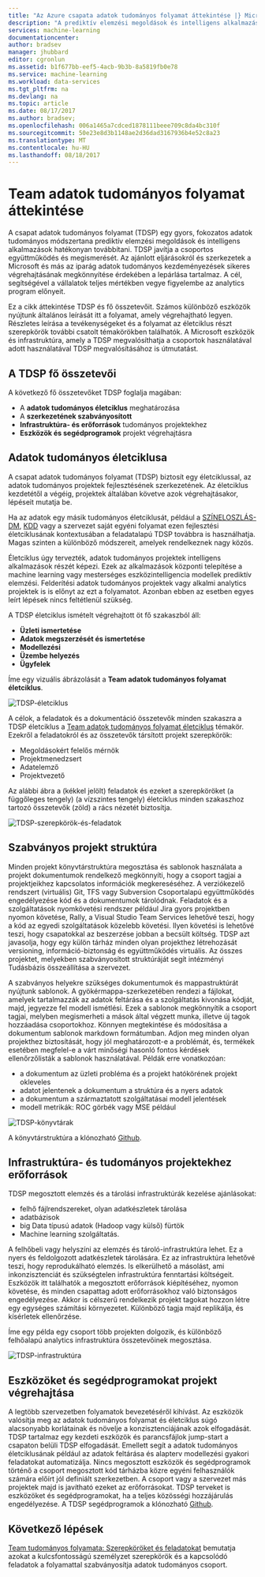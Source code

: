 ```yaml
---
title: "Az Azure csapata adatok tudományos folyamat áttekintése |} Microsoft Docs"
description: "A prediktív elemzési megoldások és intelligens alkalmazások adatok-tudományos módszertannal nyújt."
services: machine-learning
documentationcenter: 
author: bradsev
manager: jhubbard
editor: cgronlun
ms.assetid: b1f677bb-eef5-4acb-9b3b-8a5819fb0e78
ms.service: machine-learning
ms.workload: data-services
ms.tgt_pltfrm: na
ms.devlang: na
ms.topic: article
ms.date: 08/17/2017
ms.author: bradsev;
ms.openlocfilehash: 006a1465a7cdced1878111beee709c8da4bc310f
ms.sourcegitcommit: 50e23e8d3b1148ae2d36dad3167936b4e52c8a23
ms.translationtype: MT
ms.contentlocale: hu-HU
ms.lasthandoff: 08/18/2017
---
```

# <a name="team-data-science-process-overview"></a>Team adatok tudományos folyamat áttekintése

A csapat adatok tudományos folyamat (TDSP) egy gyors, fokozatos adatok tudományos módszertana prediktív elemzési megoldások és intelligens alkalmazások hatékonyan továbbítani. TDSP javítja a csoportos együttműködés és megismerését. Az ajánlott eljárásokról és szerkezetek a Microsoft és más az iparág adatok tudományos kezdeményezések sikeres végrehajtásának megkönnyítése érdekében a lepárlása tartalmaz. A cél, segítségével a vállalatok teljes mértékben vegye figyelembe az analytics program előnyeit.

Ez a cikk áttekintése TDSP és fő összetevőit. Számos különböző eszközök nyújtunk általános leírását itt a folyamat, amely végrehajtható legyen. Részletes leírása a tevékenységeket és a folyamat az életciklus részt szerepkörök további csatolt témakörökben találhatók. A Microsoft eszközök és infrastruktúra, amely a TDSP megvalósíthatja a csoportok használatával adott használatával TDSP megvalósításához is útmutatást.

## <a name="key-components-of-the-tdsp"></a>A TDSP fő összetevői

A következő fő összetevőket TDSP foglalja magában:

- A **adatok tudományos életciklus** meghatározása
- A **szerkezetének szabványosított**
- **Infrastruktúra- és erőforrások** tudományos projektekhez
- **Eszközök és segédprogramok** projekt végrehajtásra


## <a name="data-science-lifecycle"></a>Adatok tudományos életciklusa

A csapat adatok tudományos folyamat (TDSP) biztosít egy életciklussal, az adatok tudományos projektek fejlesztésének szerkezetének. Az életciklus kezdetétől a végéig, projektek általában követve azok végrehajtásakor, lépéseit mutatja be.

Ha az adatok egy másik tudományos életciklusát, például a [SZÍNELOSZLÁS-DM](https://wikipedia.org/wiki/Cross_Industry_Standard_Process_for_Data_Mining), [KDD](https://wikipedia.org/wiki/Data_mining#Process) vagy a szervezet saját egyéni folyamat ezen fejlesztési életciklusának kontextusában a feladatalapú TDSP továbbra is használhatja. Magas szinten a különböző módszereit, amelyek rendelkeznek nagy közös. 

Életciklus úgy tervezték, adatok tudományos projektek intelligens alkalmazások részét képezi. Ezek az alkalmazások központi telepítése a machine learning vagy mesterséges eszközintelligencia modellek prediktív elemzési. Felderítési adatok tudományos projektek vagy alkalmi analytics projektek is is előnyt az ezt a folyamatot. Azonban ebben az esetben egyes leírt lépések nincs feltétlenül szükség.    

A TDSP életciklus ismételt végrehajtott öt fő szakaszból áll:

* **Üzleti ismertetése**
* **Adatok megszerzését és ismertetése**
* **Modellezési**
* **Üzembe helyezés**
* **Ügyfelek**

Íme egy vizuális ábrázolását a **Team adatok tudományos folyamat életciklus**. 

![TDSP-életciklus](./media/data-science-process-overview/tdsp-lifecycle.png) 

A célok, a feladatok és a dokumentáció összetevők minden szakaszra a TDSP életciklus a [Team adatok tudományos folyamat életciklus](data-science-process-lifecycle.md) témakör. Ezekről a feladatokról és az összetevők társított projekt szerepkörök:

- Megoldásokért felelős mérnök
- Projektmenedzsert
- Adatelemző
- Projektvezető 

Az alábbi ábra a (kékkel jelölt) feladatok és ezeket a szerepköröket (a függőleges tengely) (a vízszintes tengely) életciklus minden szakaszhoz tartozó összetevők (zöld) a rács nézetét biztosítja. 

![TDSP-szerepkörök-és-feladatok](./media/data-science-process-overview/tdsp-tasks-by-roles.png)

## <a name="standardized-project-structure"></a>Szabványos projekt struktúra

Minden projekt könyvtárstruktúra megosztása és sablonok használata a projekt dokumentumok rendelkező megkönnyíti, hogy a csoport tagjai a projektjeikhez kapcsolatos információk megkereséséhez. A verziókezelő rendszert (virtuális) Git, TFS vagy Subversion Csoportalapú együttműködés engedélyezése kód és a dokumentumok tárolódnak. Feladatok és a szolgáltatások nyomkövetési rendszer például Jira gyors projektben nyomon követése, Rally, a Visual Studio Team Services lehetővé teszi, hogy a kód az egyedi szolgáltatások közelebb követési. Ilyen követési is lehetővé teszi, hogy csapatokkal az beszerzése jobban a becsült költség. TDSP azt javasolja, hogy egy külön tárház minden olyan projekthez létrehozását versioning, információ-biztonság és együttműködés virtuális. Az összes projektet, melyekben szabványosított struktúráját segít intézményi Tudásbázis összeállítása a szervezet.

A szabványos helyekre szükséges dokumentumok és mappastruktúrát nyújtunk sablonok. A gyökérmappa-szerkezetében rendezi a fájlokat, amelyek tartalmazzák az adatok feltárása és a szolgáltatás kivonása kódját, majd, jegyezze fel modell ismétlési. Ezek a sablonok megkönnyítik a csoport tagjai, melyben megismerheti a mások által végzett munka, illetve új tagok hozzáadása csoportokhoz. Könnyen megtekintése és módosítása a dokumentum sablonok markdown formátumban. Adjon meg minden olyan projekthez biztosítását, hogy jól meghatározott-e a problémát, és, termékek esetében megfelel-e a várt minőségi hasonló fontos kérdések ellenőrzőlisták a sablonok használatával. Példák erre vonatkozóan:

- a dokumentum az üzleti probléma és a projekt hatókörének projekt okleveles
- adatot jelentenek a dokumentum a struktúra és a nyers adatok
- a dokumentum a származtatott szolgáltatásai modell jelentések
- modell metrikák: ROC görbék vagy MSE például


![TDSP-könyvtárak](./media/data-science-process-overview/tdsp-dir-structure.png)

A könyvtárstruktúra a klónozható [Github](https://github.com/Azure/Azure-TDSP-ProjectTemplate).

## <a name="infrastructure-and-resources-for-data-science-projects"></a>Infrastruktúra- és tudományos projektekhez erőforrások

TDSP megosztott elemzés és a tárolási infrastruktúrák kezelése ajánlásokat:

- felhő fájlrendszereket, olyan adatkészletek tárolása 
- adatbázisok
- big Data típusú adatok (Hadoop vagy külső) fürtök 
- Machine learning szolgáltatás. 

A felhőbeli vagy helyszíni az elemzés és tároló-infrastruktúra lehet. Ez a nyers és feldolgozott adatkészletek tárolására. Ez az infrastruktúra lehetővé teszi, hogy reprodukálható elemzés. Is elkerülhető a másolást, ami inkonzisztenciát és szükségtelen infrastruktúra fenntartási költségeit. Eszközök itt találhatók a megosztott erőforrások kiépítéséhez, nyomon követése, és minden csapattag adott erőforrásokhoz való biztonságos engedélyezése. Akkor is célszerű rendelkezik projekt tagokat hozzon létre egy egységes számítási környezetet. Különböző tagja majd replikálja, és kísérletek ellenőrzése.

Íme egy példa egy csoport több projekten dolgozik, és különböző felhőalapú analytics infrastruktúra összetevőinek megosztása.

![TDSP-infrastruktúra](./media/data-science-process-overview/tdsp-analytics-infra.png)


## <a name="tools-and-utilities-for-project-execution"></a>Eszközöket és segédprogramokat projekt végrehajtása

A legtöbb szervezetben folyamatok bevezetéséről kihívást. Az eszközök valósítja meg az adatok tudományos folyamat és életciklus súgó alacsonyabb korlátainak és növelje a konzisztenciájának azok elfogadását. TDSP tartalmaz egy kezdeti eszközök és parancsfájlok jump-start a csapaton belüli TDSP elfogadását. Emellett segít a adatok tudományos életciklusának például az adatok feltárása és alapterv modellezési gyakori feladatokat automatizálja. Nincs megosztott eszközök és segédprogramok történő a csoport megosztott kód tárházba közre egyéni felhasználók számára előírt jól definiált szerkezetben. A csoport vagy a szervezet más projektek majd is javítható ezeket az erőforrásokat. TDSP terveket is eszközöket és segédprogramokat, ha a teljes közösségi hozzájárulás engedélyezése. A TDSP segédprogramok a klónozható [Github](https://github.com/Azure/Azure-TDSP-Utilities).


## <a name="next-steps"></a>Következő lépések

[Team tudományos folyamata: Szerepköröket és feladatokat](https://github.com/Azure/Microsoft-TDSP/blob/master/Docs/roles-tasks.md) bemutatja azokat a kulcsfontosságú személyzet szerepkörök és a kapcsolódó feladatok a folyamattal szabványosítja adatok tudományos csoport. 
